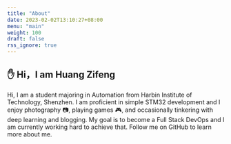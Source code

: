 ```yaml
---
title: "About"
date: 2023-02-02T13:10:27+08:00
menu: "main"
weight: 100
draft: false
rss_ignore: true
---
```


## ✋ Hi，I am Huang Zifeng

Hi, I am a student majoring in Automation from Harbin Institute of Technology, Shenzhen. I am proficient in simple STM32 development and I enjoy photography 📷, playing games 🎮, and occasionally tinkering with deep learning and blogging. My goal is to become a Full Stack DevOps and I am currently working hard to achieve that. Follow me on GitHub to learn more about me.
